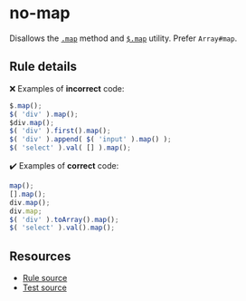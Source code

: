 # no-map

Disallows the [`.map`](https://api.jquery.com/map/) method and [`$.map`](https://api.jquery.com/jQuery.map/) utility. Prefer `Array#map`.

## Rule details

❌ Examples of **incorrect** code:
```js
$.map();
$( 'div' ).map();
$div.map();
$( 'div' ).first().map();
$( 'div' ).append( $( 'input' ).map() );
$( 'select' ).val( [] ).map();
```

✔️ Examples of **correct** code:
```js
map();
[].map();
div.map();
div.map;
$( 'div' ).toArray().map();
$( 'select' ).val().map();
```

## Resources

* [Rule source](/src/rules/no-map.js)
* [Test source](/src/tests/no-map.js)
